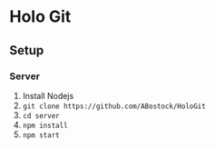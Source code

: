 # Holo Git

## Setup
### Server
1. Install Nodejs
2. `git clone https://github.com/ABostock/HoloGit`
3. `cd server`
4. `npm install`
5. `npm start`
